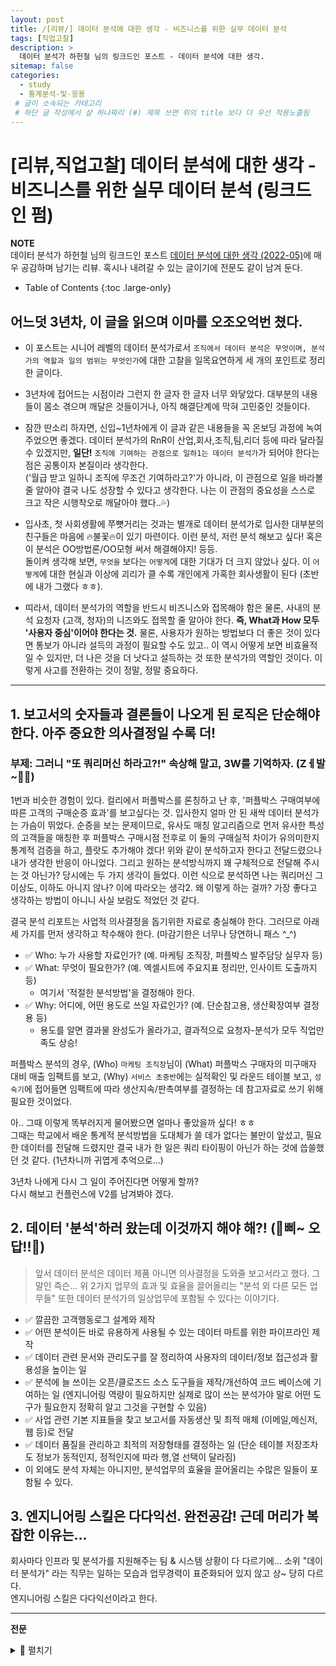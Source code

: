 ```yaml
---
layout: post
title: /[리뷰/] 데이터 분석에 대한 생각 - 비즈니스를 위한 실무 데이터 분석 
tags: [직업고찰]
description: >
  데이터 분석가 하헌철 님의 링크드인 포스트 - 데이터 분석에 대한 생각.
sitemap: false
categories:
  - study
  - 통계분석-및-응용
 # 글이 소속되는 카테고리 
 # 하단 글 작성에서 샾 하나짜리 (#) 제목 쓰면 위의 title 보다 더 우선 적용노출됨 
---
```


# [리뷰,직업고찰] 데이터 분석에 대한 생각 - 비즈니스를 위한 실무 데이터 분석 (링크드인 펌)

**NOTE**  
데이터 분석가 하헌철 님의 링크드인 포스트 <a href="https://www.linkedin.com/posts/hun-cheol-ha-6356baa7_%EB%8D%B0%EC%9D%B4%ED%84%B0-%EB%B6%84%EC%84%9D%EC%97%90-%EB%8C%80%ED%95%9C-%EC%83%9D%EA%B0%81-%EB%B9%84%EC%A7%80%EB%8B%88%EC%8A%A4%EB%A5%BC-%EC%9C%84%ED%95%9C-%EC%8B%A4%EB%AC%B4-%EB%8D%B0%EC%9D%B4%ED%84%B0-%EB%B6%84%EC%84%9D%EC%97%90-%EC%9D%B5%EC%88%99%ED%95%98%EC%A7%80-activity-7062794042698321921-KtZ_?utm_source=share&utm_medium=member_desktop" target = "_blank">데이터 분석에 대한 생각 (2022-05)</a>에 매우 공감하며 남기는 리뷰. 혹시나 내려갈 수 있는 글이기에 전문도 같이 남겨 둔다.  

- Table of Contents
{:toc .large-only}

## 어느덧 3년차, 이 글을 읽으며 이마를 오조오억번 쳤다.  
* 이 포스트는 시니어 레벨의 데이터 분석가로서 `조직에서 데이터 분석은 무엇이며, 분석가의 역할과 일의 범위는 무엇인가`에 대한 고찰을 일목요연하게 세 개의 포인트로 정리한 글이다.  

* 3년차에 접어드는 시점이라 그런지 한 글자 한 글자 너무 와닿았다.
대부분의 내용들이 몸소 겪으며 깨달은 것들이거나, 아직 해결단계에 막혀 고민중인 것들이다.  

* 잠깐 딴소리 하자면, 신입~1년차에게 이 글과 같은 내용들을 꼭 온보딩 과정에 녹여주었으면 좋겠다. 데이터 분석가의 RnR이 산업,회사,조직,팀,리더 등에 따라 달라질 수 있겠지만, **일단!** `조직에 기여하는 관점으로 일하1는 데이터 분석가`가 되어야 한다는 점은 공통이자 본질이라 생각한다.  
('월급 받고 일하니 조직에 무조건 기여하라고?'가 아니라, 이 관점으로 일을 바라볼 줄 알아야 결국 나도 성장할 수 있다고 생각한다. 나는 이 관점의 중요성을 스스로 크고 작은 시행착오로 깨달아야 했다..💦)  

* 입사초, 첫 사회생활에 쭈뼛거리는 것과는 별개로 데이터 분석가로 입사한 대부분의 친구들은 마음에 🔥불꽃🔥이 있기 마련이다. 이런 분석, 저런 분석 해보고 싶다! 혹은 이 분석은 OO방법론/OO모형 써서 해결해야지! 등등.   
돌이켜 생각해 보면, `무엇을` 보다는 `어떻게`에 대한 기대가 더 크지 않았나 싶다. 이 `어떻게`에 대한 현실과 이상에 괴리가 클 수록 개인에게 가혹한 회사생활이 된다 (초반에 내가 그랬다 ㅎㅎ).  

* 띠라서, 데이터 분석가의 역할을 반드시 비즈니스와 접목해야 함은 물론, 사내의 분석 요청자 (고객, 청자)의 니즈와도 접목할 줄 알아야 한다. **즉, What과 How 모두 '사용자 중심'이어야 한다는 것.** 물론, 사용자가 원하는 방법보다 더 좋은 것이 있다면 통보가 아니라 설득의 과정이 필요할 수도 있고.. 이 역시 어떻게 보면 비효율적일 수 있지만, 더 나은 것을 더 낫다고 설득하는 것 또한 분석가의 역할인 것이다. 이렇게 사고를 전환하는 것이 정말, 정말 중요하다.

--- 

## 1. 보고서의 숫자들과 결론들이 나오게 된 로직은 단순해야 한다. 아주 중요한 의사결정일 수록 더!  
### 부제: 그러니 "또 쿼리머신 하라고?!" 속상해 말고, 3W를 기억하자. (Zㅔ발~🙏🏼)  

1번과 비슷한 경험이 있다. 컬리에서 퍼플박스를 론칭하고 난 후, '퍼플박스 구매여부에 따른 고객의 구매순증 효과'를 보고싶다는 것.
입사한지 얼마 안 된 새싹 데이터 분석가는 가슴이 뛰었다. 순증을 보는 문제이므로, 유사도 매칭 알고리즘으로 먼저 유사한 특성의 고객들을 매칭한 후 퍼플박스 구매시점 전후로 이 둘의 구매실적 차이가 유의미한지 통계적 검증을 하고, 플랏도 추가해야 겠다! 
위와 같이 분석하고자 한다고 전달드렸으나 내가 생각한 반응이 아니었다.
그리고 원하는 분석방식까지 꽤 구체적으로 전달해 주시는 것 아닌가? 
당시에는 두 가지 생각이 들었다. 이런 식으로 분석하면 나는 쿼리머신 그 이상도, 이하도 아니지 않나? 이에 따라오는 생각2. 왜 이렇게 하는 걸까? 
가장 좋다고 생각하는 방법이 아니니 사실 보람도 적었던 것 같다.  

결국 분석 리포트는 사업적 의사결정을 돕기위한 자료로 충실해야 한다. 그러므로 아래 세 가지를 먼저 생각하고 착수해야 한다. (마감기한은 너무나 당연하니 패스 ^_^)  
- ✅ Who: 누가 사용할 자료인가? (예. 마케팅 조직장, 퍼플박스 발주담당 실무자 등)
- ✅ What: 무엇이 필요한가? (예. 엑셀시트에 주요지표 정리만, 인사이트 도출까지 등)  
  - 여기서 '적절한 분석방법'을 결정해야 한다.  
- ✅ Why: 어디에, 어떤 용도로 쓰일 자료인가? (예. 단순참고용, 생산확장여부 결정용 등)  
  - 용도를 알면 결과물 완성도가 올라가고, 결과적으로 요청자-분석가 모두 직업만족도 상승!  
 
퍼플박스 분석의 경우, (Who) `마케팅 조직장`님이 (What) 퍼플박스 구매자의 미구매자 대비 매출 임팩트를 보고, (Why) `서비스 초중반`에는 실적확인 및 라운드 테이블 보고, `성숙기`에 접어들면 임팩트에 따라 생산지속/판촉여부를 결정하는 데 참고자료로 쓰기 위해 필요한 것이었다.  

아.. 그때 이렇게 똑부러지게 물어봤으면 얼마나 좋았을까 싶다! ㅎㅎ  
그때는 학교에서 배운 통계적 분석방법을 도대체가 쓸 데가 없다는 불만이 앞섰고, 필요한 데이터를 전달해 드렸지만 결국 내가 한 일은 쿼리 타이핑이 아닌가 하는 것에 씁쓸했던 것 같다. (1년차니까 귀엽게 추억으로...)  

3년차 나에게 다시 그 일이 주어진다면 어떻게 할까?  
다시 해보고 컨플런스에 V2를 남겨봐야 겠다.  

## 2. 데이터 '분석'하러 왔는데 이것까지 해야 해?! (🚨삐~ 오답!!🚨)   
> 앞서 데이터 분석은 데이터 제품 아니면 의사결정을 도와줄 보고서라고 했다. 그 말인 즉슨... 위 2가지 업무의 효과 및 효율을 끌어올리는 "분석 외 다른 모든 업무들" 또한 데이터 분석가의 일상업무에 포함될 수 있다는 이야기다.  

- ✅ 깔끔한 고객행동로그 설계와 제작  
- ✅ 어떤 분석이든 바로 유용하게 사용될 수 있는 데이터 마트를 위한 파이프라인 제작  
- ✅ 데이터 관련 문서와 관리도구를 잘 정리하여 사용자의 데이터/정보 접근성과 활용성을 높이는 일  
- ✅ 분석에 늘 쓰이는 오픈/클로즈드 소스 도구들을 제작/개선하여 코드 베이스에 기여하는 일 (엔지니어링 역량이 필요하지만 실제로 많이 쓰는 분석가야 말로 어떤 도구가 필요한지 정확히 알고 그것을 구현할 수 있음)  
- ✅ 사업 관련 기본 지표들을 찾고 보고서를 자동생산 및 최적 매체 (이메일,메신저,웹 등)로 전달  
- ✅ 데이터 품질을 관리하고 최적의 저장형태를 결정하는 일 (단순 테이블 저장조차도 정보가 동적인지, 정적인지에 따라 행,열 선택이 달라짐)  
- 이 외에도 분석 자체는 아니지만, 분석업무의 효율을 끌어올리는 수많은 일들이 포함될 수 있다.  

## 3. 엔지니어링 스킬은 다다익선. 완전공감! 근데 머리가 복잡한 이유는...  
회사마다 인프라 및 분석가를 지원해주는 팀 & 시스템 상황이 다 다르기에... 소위 "데이터 분석가" 라는 직무는 일하는 모습과 업무경력이 표준화되어 있지 않고 상~ 당히 다르다.  
엔지니어링 스킬은 다다익선이라고 한다.   

--- 

**전문**  
<details>
<summary>📄 펼치기</summary>  
    📄 데이터 분석에 대한 생각.  
    비지니스를 위한 실무 데이터 분석에 익숙하지 않은 분들을 위한 글입니다.  

    1.  
    데이터 분석가/과학자가 데이터를 가지고 뭔가를 해내는 건 결국 데이터 제품 아니면 의사결정을 도와줄 보고서다.  
    이 때 "의사결정을 도와줄 보고서" 의 경우 분석가에 대한 신뢰도가 100%라서 "말만해 그대로 따를게!" 라는 상황이 아닌 대부분의 경우, 당연하게도 그 보고서의 숫자들과 결론들이 나오게 된 로직을 충분히 이해하는 상황에서만 의사결정자들이 그 보고서의 결론에 기반하여 의사결정을 내리게 된다.  
    예를 들어 1천억 짜리 의사결정이 있다고 하자. 당신이 임원이고... 아주 신뢰하는 분석가가 내가 뭔지 잘 모르겠는 어떤 통계모델링에 기반해 A안으로 가는 것이 좋겠다고 한다면, 임원직 걸고 그 데이터만으로 의사결정하는 사람은 상상하기 힘들다.  
    중요하면 중요한 일일 수록... 사람들은 자기가 자기 머리를 가지고 온전히 이해할 수 있는 증거와 로직들을 찾은 뒤 결정을 내리고 싶어하기 마련이니까.  
    바로 이 점이 비지니스 현장에서 아주 중요한 결정일 수록 단순한 숫자들과 비율들, 사실들에 기반해서 결정되고 학계의 어썸한 최신 모델들에 기반해서 이루어지지 않는 이유다. (물론 대표님이나 임원분들이 데이터 분석가 출신이라면 이야기가 다를 것이다 ㅋㅋ)  
    
    2.  
    앞서 데이터 분석은 데이터 제품 아니면 의사결정을 도와줄 보고서라고 했다. 그 말인 즉슨... 위 2가지 업무의 효과 및 효율을 끌어올리는 "분석 외 다른 모든 업무들" 또한 데이터 분석가의 일상업무에 포함될 수 있다는 이야기다. (해당 업무에 특화되어 전문적으로 도와주는 분들이 없다면 당연히 분석가가 해야 한다)  
    a. 깔끔한 고객행동로그를 설계하고 만드는 일.  
    b. 어떤 분석에든 바로바로 유용하게 쓸 수 있는 스위스나이프 같은 만능 데이터 마트 및 빌드를 위한 파이프라인을 만드는 일.  
    c. 데이터 관련 문서나 관리 도구를 잘 정리해서 누구나 어떤 정보가 어떤 테이블의 어떤 컬럼에 들어있는지 쉽고 빠르게 알 수 있도록 하는 일.  
    d. 분석에 늘 쓰이는 오픈/클로즈드 소스 도구들을 만들고 개선하고 코드 베이스에 기여하는 일. (엔지니어링 재능이 필요하지만 실제로 쓰는 분석가야 말로 어떤 도구가 필요한지 정확하게 알고 가장 필요한 그 도구를 만들 수 있다)  
    e. 사업 관련 기본 지표들을 찾아내고 보고서를 자동 생산 및 최적 매체 (이메일, 메신저, 웹... 기타 등등) 전달 자동화하여 분석가와 의사결정자들의 시간을 아끼고 휴먼 에러를 없애는 일.  
    f. 데이터 품질을 관리하고 (데이터는 늘 오염된다) 최적의 저장형태를 결정하는 일 (단순한 테이블 저장조차도 어떤 정보가 동적으로 늘어나고 어떤 정보가 정적인지에 따라 행과 열 선택이 달라진다)  
    ... 그 외에도 수많은 일들이 있다. 분석 본업같아 보이지 않아도, 꼭 필요한 일들이고 심지어 다른 모든 분석가들의 효율을 끌어올릴 수 있는 일들이다.  

    3.  
    회사마다 인프라 및 분석가를 지원해주는 팀 & 시스템 상황이 다 다르기에... 소위 "데이터 분석가" 라는 직무는 일하는 모습과 업무경력이 표준화되어 있지 않고 상~ 당히 다르다.  
    "엔지니어링 스킬" 이 분석가에게 얼마나 필요한가요?  
    이 질문에 바로 대답이 나오지 않는 이유 중 하나다. 다다익선이긴 한데... 대충이라도 말해주기가 어렵다. 비슷한 질문으로는 통계 공부하는데 수학지식이 얼마나 필요할까요? 등이 있다 ㅋㅋ...  
    아무튼 시스템이 아주 잘되어 있는 곳에선 그냥 SQL과 엑셀, 도메인지식과 약간의 통계지식만으로 되는 곳도 있는 반면, 시스템이 없는 곳에서는 시각화 분석용 서버 세팅을 터미널에 붙어서 쉘 스크립트로 직접 처리하기도 한다. 심지어 서버 자체도 비용만 주고 머신이미지 기반으로 클라우드 서비스에서 직접 올리는 일도... 아 이건 생각해보니 요즘은 하도 잘되어 있어서 서버 인스턴스 띄우는게 별로 어려운 일은 아니긴 하다.  
</details>